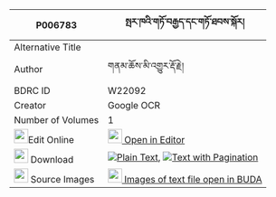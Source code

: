 |P006783|སྤར་ཁའི་གཏོ་བརྒྱད་དང་གཏོ་ཐབས་སྐོར། 
| --- | --- 
|Alternative Title |
|Author| གནམ་ཆོས་མི་འགྱུར་རྡོ་རྗེ།
|BDRC ID | W22092
|Creator | Google OCR
|Number of Volumes| 1
|<img width="25" src="https://img.icons8.com/color/25/000000/edit-property.png">Edit Online| [<img width="25" src="https://avatars.githubusercontent.com/u/45091458?s=200&v=4"> Open in Editor](http://editor.openpecha.org/P006783)
|<img width="25" src="https://img.icons8.com/fluent/48/000000/download-2.png"/>  Download | [![](https://img.icons8.com/color/20/000000/txt.png)Plain Text](https://github.com/Openpecha/P006783/releases/download/v1/parkha_i_to_gye_dang_to_tab_ko_plain_P006783.zip), [![](https://img.icons8.com/color/20/000000/txt.png)Text with Pagination](https://github.com/Openpecha/P006783/releases/download/v1/parkha_i_to_gye_dang_to_tab_ko_pages_P006783.zip)
|<img width="25" src="https://img.icons8.com/plasticine/100/000000/pictures-folder.png"/>  Source Images | [<img width="25" src="https://library.bdrc.io/icons/BUDA-small.svg"> Images of text file open in BUDA](https://library.bdrc.io/show/bdr:W22092)